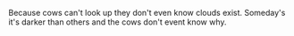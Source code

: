 Because cows can't look up they don't even know clouds exist. Someday's it's darker than others and the cows don't event know why.

